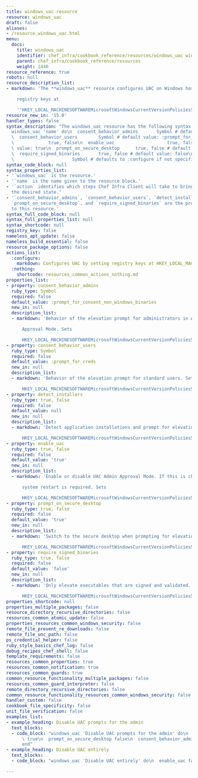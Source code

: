 ```yaml
---
title: windows_uac resource
resource: windows_uac
draft: false
aliases:
- /resource_windows_uac.html
menu:
  docs:
    title: windows_uac
    identifier: chef_infra/cookbook_reference/resources/windows_uac windows_uac
    parent: chef_infra/cookbook_reference/resources
    weight: 1440
resource_reference: true
robots: null
resource_description_list:
- markdown: 'The **windows_uac** resource configures UAC on Windows hosts by setting

    registry keys at

    ''HKEY_LOCAL_MACHINESOFTWAREMicrosoftWindowsCurrentVersionPoliciesSystem'''
resource_new_in: '15.0'
handler_types: false
syntax_description: "The windows_uac resource has the following syntax:\n\n``` ruby\n\
  windows_uac 'name' do\n  consent_behavior_admins       Symbol # default value: :prompt_for_consent_non_windows_binaries\n\
  \  consent_behavior_users        Symbol # default value: :prompt_for_creds\n  detect_installers\
  \             true, false\n  enable_uac                    true, false # default\
  \ value: true\n  prompt_on_secure_desktop      true, false # default value: true\n\
  \  require_signed_binaries       true, false # default value: false\n  action  \
  \                      Symbol # defaults to :configure if not specified\nend\n```"
syntax_code_block: null
syntax_properties_list:
- '`windows_uac` is the resource.'
- '`name` is the name given to the resource block.'
- '`action` identifies which steps Chef Infra Client will take to bring the node into
  the desired state.'
- '`consent_behavior_admins`, `consent_behavior_users`, `detect_installers`, `enable_uac`,
  `prompt_on_secure_desktop`, and `require_signed_binaries` are the properties available
  to this resource.'
syntax_full_code_block: null
syntax_full_properties_list: null
syntax_shortcode: null
registry_key: false
nameless_apt_update: false
nameless_build_essential: false
resource_package_options: false
actions_list:
  :configure:
    markdown: Configures UAC by setting registry keys at HKEY_LOCAL_MACHINESOFTWAREMicrosoftWindowsCurrentVersionPoliciesSystem.
  :nothing:
    shortcode: resources_common_actions_nothing.md
properties_list:
- property: consent_behavior_admins
  ruby_type: Symbol
  required: false
  default_value: :prompt_for_consent_non_windows_binaries
  new_in: null
  description_list:
  - markdown: 'Behavior of the elevation prompt for administrators in Admin

      Approval Mode. Sets

      HKEY_LOCAL_MACHINESOFTWAREMicrosoftWindowsCurrentVersionPoliciesSystemEnableLUAConsentPromptBehaviorAdmin.'
- property: consent_behavior_users
  ruby_type: Symbol
  required: false
  default_value: :prompt_for_creds
  new_in: null
  description_list:
  - markdown: 'Behavior of the elevation prompt for standard users. Sets

      HKEY_LOCAL_MACHINESOFTWAREMicrosoftWindowsCurrentVersionPoliciesSystemEnableLUAConsentPromptBehaviorUser.'
- property: detect_installers
  ruby_type: true, false
  required: false
  default_value: null
  new_in: null
  description_list:
  - markdown: 'Detect application installations and prompt for elevation. Sets

      HKEY_LOCAL_MACHINESOFTWAREMicrosoftWindowsCurrentVersionPoliciesSystemEnableLUAEnableInstallerDetection.'
- property: enable_uac
  ruby_type: true, false
  required: false
  default_value: 'true'
  new_in: null
  description_list:
  - markdown: 'Enable or disable UAC Admin Approval Mode. If this is changed a

      system restart is required. Sets

      HKEY_LOCAL_MACHINESOFTWAREMicrosoftWindowsCurrentVersionPoliciesSystemEnableLUA.'
- property: prompt_on_secure_desktop
  ruby_type: true, false
  required: false
  default_value: 'true'
  new_in: null
  description_list:
  - markdown: 'Switch to the secure desktop when prompting for elevation. Sets

      HKEY_LOCAL_MACHINESOFTWAREMicrosoftWindowsCurrentVersionPoliciesSystemEnableLUAPromptOnSecureDesktop.'
- property: require_signed_binaries
  ruby_type: true, false
  required: false
  default_value: 'false'
  new_in: null
  description_list:
  - markdown: 'Only elevate executables that are signed and validated. Sets

      HKEY_LOCAL_MACHINESOFTWAREMicrosoftWindowsCurrentVersionPoliciesSystemEnableLUAValidateAdminCodeSignatures.'
properties_shortcode: null
properties_multiple_packages: false
resource_directory_recursive_directories: false
resources_common_atomic_update: false
properties_resources_common_windows_security: false
remote_file_prevent_re_downloads: false
remote_file_unc_path: false
ps_credential_helper: false
ruby_style_basics_chef_log: false
debug_recipes_chef_shell: false
template_requirements: false
resources_common_properties: true
resources_common_notification: true
resources_common_guards: true
common_resource_functionality_multiple_packages: false
resources_common_guard_interpreter: false
remote_directory_recursive_directories: false
common_resource_functionality_resources_common_windows_security: false
handler_custom: false
cookbook_file_specificity: false
unit_file_verification: false
examples_list:
- example_heading: Disable UAC prompts for the admin
  text_blocks:
  - code_block: "windows_uac 'Disable UAC prompts for the admin' do\n  enable_uac\
      \ true\n  prompt_on_secure_desktop false\n  consent_behavior_admins :no_prompt\n\
      end"
- example_heading: Disable UAC entirely
  text_blocks:
  - code_block: "windows_uac 'Disable UAC entirely' do\n  enable_uac false\nend"

---
```

